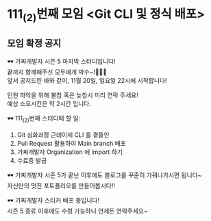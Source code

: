 # 111<sub>(2)</sub>번째 모임 <Git CLI 및 정식 배포>
## 모임 확정 공지

🕶 가짜개발자 시즌 5 마지막 스터디입니다!  
끝까지 함께해주신 모두에게 박수~!👏👏👏  
앞서 공지드린 바와 같이, 11월 20일, 일요일 22시에 시작합니다!
  
인원 파악을 위해 불참 혹은 늦참시 미리 연락 주세요!  
예상 소요시간은 약 2시간 입니다.  

🕶 111<sub>(2)</sub>번째 스터디때 할 일:    
1. Git 심화과정 근데이제 CLI 를 곁들인    
2. Pull Request 활용하여 Main branch 배포    
3. 가짜개발자 Organization 에 import 하기
4. 수료증 발급  

🕶 가짜개발자 시즌 5가 끝난 이후에도 블로그를 꾸준히 가꿔나가시면 됩니다~  
자신만의 멋진 포트폴리오를 만들어봅시다!!  

🕶 가짜개발자 스티커 배포 중입니다!  
시즌 5 종료 이후에도 수령 가능하니 언제든 연락주세요~
